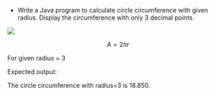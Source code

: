 * Write a Java program to calculate circle circumference with given radius. Display the circumference with only 3 decimal points.

![](images/circleArea.jpg)

$$ A = 2 \pi r $$

For given radius = 3

Expected output:

The circle circumference with radius=3 is 18.850.


